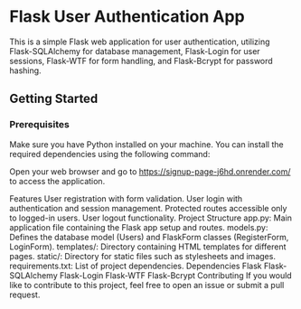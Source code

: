 
# Flask User Authentication App

This is a simple Flask web application for user authentication, utilizing Flask-SQLAlchemy for database management, Flask-Login for user sessions, Flask-WTF for form handling, and Flask-Bcrypt for password hashing.

## Getting Started

### Prerequisites

Make sure you have Python installed on your machine. You can install the required dependencies using the following command:


Open your web browser and go to https://signup-page-j6hd.onrender.com/ to access the application.

Features
User registration with form validation.
User login with authentication and session management.
Protected routes accessible only to logged-in users.
User logout functionality.
Project Structure
app.py: Main application file containing the Flask app setup and routes.
models.py: Defines the database model (Users) and FlaskForm classes (RegisterForm, LoginForm).
templates/: Directory containing HTML templates for different pages.
static/: Directory for static files such as stylesheets and images.
requirements.txt: List of project dependencies.
Dependencies
Flask
Flask-SQLAlchemy
Flask-Login
Flask-WTF
Flask-Bcrypt
Contributing
If you would like to contribute to this project, feel free to open an issue or submit a pull request.

